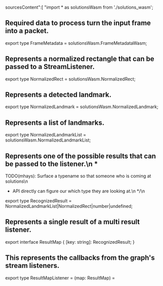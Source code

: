 sourcesContent":[
    "import * as solutionsWasm from './solutions_wasm';

## Required data to process turn the input frame into a packet. 
export type FrameMetadata = solutionsWasm.FrameMetadataWasm;
 
## Represents a normalized rectangle that can be passed to a StreamListener.
 export type NormalizedRect = solutionsWasm.NormalizedRect;
 
 ## Represents a detected landmark.
 export type NormalizedLandmark = solutionsWasm.NormalizedLandmark;
 
 ## Represents a list of landmarks.
 export type NormalizedLandmarkList = solutionsWasm.NormalizedLandmarkList;
 
 ## Represents one of the possible results that can be passed to the listener.\n *
  TODO(mhays): Surface a typename so that someone who is coming at solutions\n 
  * API directly can figure our which type they are looking at.\n */\n
  
  export type RecognizedResult =
  NormalizedLandmarkList|NormalizedRect|number|undefined;

  
  ## Represents a single result of a multi result listener. 
  
  export interface ResultMap {
        [key: string]: RecognizedResult;
  }
  
  ## This represents the callbacks from the graph's stream listeners.
  export type ResultMapListener = (map: ResultMap) =